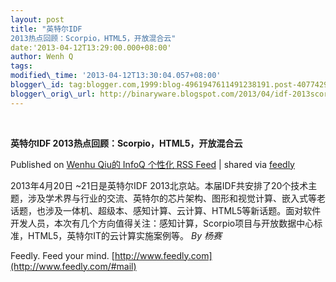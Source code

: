 ```yaml
--- 
layout: post 
title: "英特尔IDF
2013热点回顾：Scorpio，HTML5，开放混合云" 
date:'2013-04-12T13:29:00.000+08:00' 
author: Wenh Q
tags:
modified\_time: '2013-04-12T13:30:04.057+08:00' 
blogger\_id: tag:blogger.com,1999:blog-4961947611491238191.post-4077429425287341764
blogger\_orig\_url: http://binaryware.blogspot.com/2013/04/idf-2013scorpiohtml5.html
---
```



 
<div class="article">

<div class="header">

**英特尔IDF 2013热点回顾：Scorpio，HTML5，开放混合云**

</div>

<div class="source">

Published on [Wenhu Qiu的 InfoQ 个性化 RSS
Feed](http://www.infoq.com/cn/news/2013/04/beijing-intel-idf-2013) |
shared via [feedly](http://www.feedly.com)

</div>

<div>

2013年4月20日
~21日是英特尔IDF
2013北京站。本届IDF共安排了20个技术主题，涉及学术界与行业的交流、英特尔的芯片架构、图形和视觉计算、嵌入式等老话题，也涉及一体机、超级本、感知计算、云计算、HTML5等新话题。面对软件开发人员，本次有几个方向值得关注：感知计算，Scorpio项目与开放数据中心标准，HTML5，英特尔IT的云计算实施案例等。
*By 杨赛*

</div>




</div>

<div class="footer">

Feedly. Feed your mind.
[http://www.feedly.com](http://www.feedly.com/#mail)

</div>
